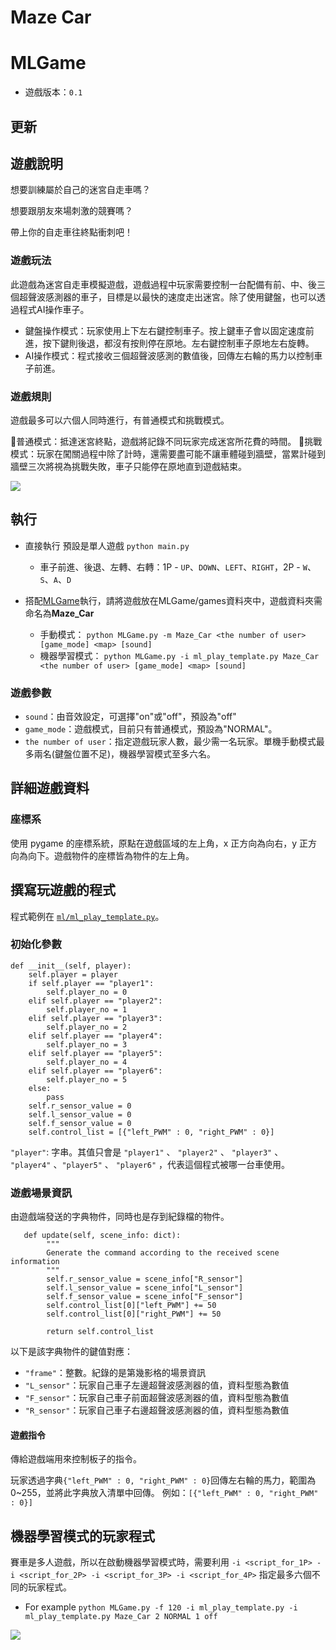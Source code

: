 # Maze Car

# MLGame


* 遊戲版本：`0.1`

## 更新

## 遊戲說明

想要訓練屬於自己的迷宮自走車嗎？

想要跟朋友來場刺激的競賽嗎？

帶上你的自走車往終點衝刺吧！

### 遊戲玩法

此遊戲為迷宮自走車模擬遊戲，遊戲過程中玩家需要控制一台配備有前、中、後三個超聲波感測器的車子，目標是以最快的速度走出迷宮。除了使用鍵盤，也可以透過程式AI操作車子。

- 鍵盤操作模式：玩家使用上下左右鍵控制車子。按上鍵車子會以固定速度前進，按下鍵則後退，都沒有按則停在原地。左右鍵控制車子原地左右旋轉。
- AI操作模式：程式接收三個超聲波感測的數值後，回傳左右輪的馬力以控制車子前進。

### 遊戲規則

遊戲最多可以六個人同時進行，有普通模式和挑戰模式。

🚗普通模式：抵達迷宮終點，遊戲將記錄不同玩家完成迷宮所花費的時間。
🚨挑戰模式：玩家在闖關過程中除了計時，還需要盡可能不讓車體碰到牆壁，當累計碰到牆壁三次將視為挑戰失敗，車子只能停在原地直到遊戲結束。

![](https://i.imgur.com/ymZZMyO.png)



## 執行
* 直接執行 預設是單人遊戲
`python main.py`
    * 車子前進、後退、左轉、右轉：1P - `UP`、`DOWN`、`LEFT`、`RIGHT`，2P - `W`、`S`、`A`、`D`
    

* 搭配[MLGame](https://github.com/LanKuDot/MLGame)執行，請將遊戲放在MLGame/games資料夾中，遊戲資料夾需命名為**Maze_Car**
    * 手動模式：
`python MLGame.py -m Maze_Car <the number of user> [game_mode] <map> [sound]`
    * 機器學習模式：
`python MLGame.py -i ml_play_template.py Maze_Car <the number of user> [game_mode] <map> [sound]`

### 遊戲參數

* `sound`：由音效設定，可選擇"on"或"off"，預設為"off"
* `game_mode`：遊戲模式，目前只有普通模式，預設為"NORMAL"。
* `the number of user`：指定遊戲玩家人數，最少需一名玩家。單機手動模式最多兩名(鍵盤位置不足)，機器學習模式至多六名。

## 詳細遊戲資料

### 座標系

使用 pygame 的座標系統，原點在遊戲區域的左上角，x 正方向為向右，y 正方向為向下。遊戲物件的座標皆為物件的左上角。



## 撰寫玩遊戲的程式

程式範例在 [`ml/ml_play_template.py`](https://github.com/yen900611/RacingCar/blob/master/ml/ml_play_template.py)。


### 初始化參數
```python=2
def __init__(self, player):
    self.player = player
    if self.player == "player1":
        self.player_no = 0
    elif self.player == "player2":
        self.player_no = 1
    elif self.player == "player3":
        self.player_no = 2
    elif self.player == "player4":
        self.player_no = 3
    elif self.player == "player5":
        self.player_no = 4
    elif self.player == "player6":
        self.player_no = 5
    else:
        pass
    self.r_sensor_value = 0
    self.l_sensor_value = 0
    self.f_sensor_value = 0
    self.control_list = [{"left_PWM" : 0, "right_PWM" : 0}]
```
`"player"`: 字串。其值只會是 `"player1"` 、 `"player2"` 、 `"player3"` 、 `"player4"` 、`"player5"` 、 `"player6"` ，代表這個程式被哪一台車使用。


### 遊戲場景資訊

由遊戲端發送的字典物件，同時也是存到紀錄檔的物件。
```python=17
   def update(self, scene_info: dict):
        """
        Generate the command according to the received scene information
        """
        self.r_sensor_value = scene_info["R_sensor"]
        self.l_sensor_value = scene_info["L_sensor"]
        self.f_sensor_value = scene_info["F_sensor"]
        self.control_list[0]["left_PWM"] += 50
        self.control_list[0]["right_PWM"] += 50

        return self.control_list

```
以下是該字典物件的鍵值對應：

* `"frame"`：整數。紀錄的是第幾影格的場景資訊
* `"L_sensor"`：玩家自己車子左邊超聲波感測器的值，資料型態為數值
* `"F_sensor"`：玩家自己車子前面超聲波感測器的值，資料型態為數值
* `"R_sensor"`：玩家自己車子右邊超聲波感測器的值，資料型態為數值

#### 遊戲指令

傳給遊戲端用來控制板子的指令。

玩家透過字典`{"left_PWM" : 0, "right_PWM" : 0}`回傳左右輪的馬力，範圍為0~255，並將此字典放入清單中回傳。
例如：`[{"left_PWM" : 0, "right_PWM" : 0}]`

## 機器學習模式的玩家程式

賽車是多人遊戲，所以在啟動機器學習模式時，需要利用 `-i <script_for_1P> -i <script_for_2P> -i <script_for_3P> -i <script_for_4P>` 指定最多六個不同的玩家程式。
* For example
`python MLGame.py -f 120 -i ml_play_template.py -i ml_play_template.py Maze_Car 2 NORMAL 1 off`


![](https://i.imgur.com/ubPC8Fp.jpg)
